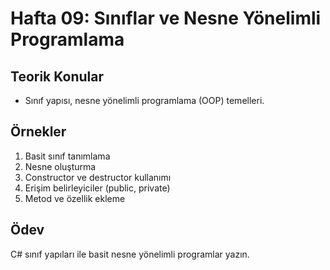 # Hafta 09: Sınıflar ve Nesne Yönelimli Programlama

## Teorik Konular
- Sınıf yapısı, nesne yönelimli programlama (OOP) temelleri.

## Örnekler
1. Basit sınıf tanımlama
2. Nesne oluşturma
3. Constructor ve destructor kullanımı
4. Erişim belirleyiciler (public, private)
5. Metod ve özellik ekleme

## Ödev
C# sınıf yapıları ile basit nesne yönelimli programlar yazın.
